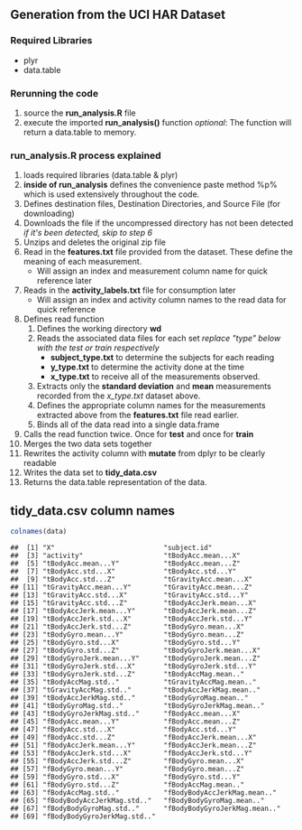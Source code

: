 

## Generation from the UCI HAR Dataset
### Required Libraries
* plyr
* data.table

### Rerunning the code
1. source the **run_analysis.R** file
2. execute the imported **run_analysis()** function
  _optional_: The function will return a data.table to memory.

### run_analysis.R process explained
1. loads required libraries (data.table & plyr)
2. **inside of run_analysis** defines the convenience paste method %p% which is used extensively throughout the code.
3. Defines destination files, Destination Directories, and Source File (for downloading)
4. Downloads the file if the uncompressed directory has not been detected _if it's been detected, skip to step 6_
5. Unzips and deletes the original zip file
6. Read in the **features.txt** file provided from the dataset. These define the meaning of each measurement.
    * Will assign an index and measurement column name for quick reference later
7. Reads in the **activity_labels.txt** file for consumption later
    * Will assign an index and activity column names to the read data for quick reference
8. Defines read function
    1. Defines the working directory **wd**
    2. Reads the associated data files for each set _replace "type" below with the test or train respectively_
        * **subject_type.txt** to determine the subjects for each reading
        * **y_type.txt** to determine the activity done at the time
        * **x_type.txt** to receive all of the measurements observed.
    3. Extracts only the **standard deviation** and **mean** measurements recorded from the _x_type.txt_ dataset above.
    4. Defines the appropriate column names for the measurements extracted above from the **features.txt** file read earlier.
    5. Binds all of the data read into a single data.frame
9. Calls the read function twice. Once for **test** and once for **train**
10. Merges the two data sets together
11. Rewrites the activity column with **mutate** from dplyr to be clearly readable
12. Writes the data set to **tidy_data.csv**
13. Returns the data.table representation of the data.

## tidy_data.csv column names

```r
colnames(data)
```

```
##  [1] "X"                           "subject.id"                 
##  [3] "activity"                    "tBodyAcc.mean...X"          
##  [5] "tBodyAcc.mean...Y"           "tBodyAcc.mean...Z"          
##  [7] "tBodyAcc.std...X"            "tBodyAcc.std...Y"           
##  [9] "tBodyAcc.std...Z"            "tGravityAcc.mean...X"       
## [11] "tGravityAcc.mean...Y"        "tGravityAcc.mean...Z"       
## [13] "tGravityAcc.std...X"         "tGravityAcc.std...Y"        
## [15] "tGravityAcc.std...Z"         "tBodyAccJerk.mean...X"      
## [17] "tBodyAccJerk.mean...Y"       "tBodyAccJerk.mean...Z"      
## [19] "tBodyAccJerk.std...X"        "tBodyAccJerk.std...Y"       
## [21] "tBodyAccJerk.std...Z"        "tBodyGyro.mean...X"         
## [23] "tBodyGyro.mean...Y"          "tBodyGyro.mean...Z"         
## [25] "tBodyGyro.std...X"           "tBodyGyro.std...Y"          
## [27] "tBodyGyro.std...Z"           "tBodyGyroJerk.mean...X"     
## [29] "tBodyGyroJerk.mean...Y"      "tBodyGyroJerk.mean...Z"     
## [31] "tBodyGyroJerk.std...X"       "tBodyGyroJerk.std...Y"      
## [33] "tBodyGyroJerk.std...Z"       "tBodyAccMag.mean.."         
## [35] "tBodyAccMag.std.."           "tGravityAccMag.mean.."      
## [37] "tGravityAccMag.std.."        "tBodyAccJerkMag.mean.."     
## [39] "tBodyAccJerkMag.std.."       "tBodyGyroMag.mean.."        
## [41] "tBodyGyroMag.std.."          "tBodyGyroJerkMag.mean.."    
## [43] "tBodyGyroJerkMag.std.."      "fBodyAcc.mean...X"          
## [45] "fBodyAcc.mean...Y"           "fBodyAcc.mean...Z"          
## [47] "fBodyAcc.std...X"            "fBodyAcc.std...Y"           
## [49] "fBodyAcc.std...Z"            "fBodyAccJerk.mean...X"      
## [51] "fBodyAccJerk.mean...Y"       "fBodyAccJerk.mean...Z"      
## [53] "fBodyAccJerk.std...X"        "fBodyAccJerk.std...Y"       
## [55] "fBodyAccJerk.std...Z"        "fBodyGyro.mean...X"         
## [57] "fBodyGyro.mean...Y"          "fBodyGyro.mean...Z"         
## [59] "fBodyGyro.std...X"           "fBodyGyro.std...Y"          
## [61] "fBodyGyro.std...Z"           "fBodyAccMag.mean.."         
## [63] "fBodyAccMag.std.."           "fBodyBodyAccJerkMag.mean.." 
## [65] "fBodyBodyAccJerkMag.std.."   "fBodyBodyGyroMag.mean.."    
## [67] "fBodyBodyGyroMag.std.."      "fBodyBodyGyroJerkMag.mean.."
## [69] "fBodyBodyGyroJerkMag.std.."
```
